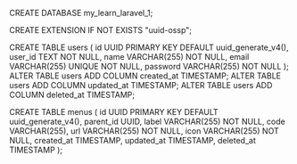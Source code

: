 <!-- Create Database -->
CREATE DATABASE my_learn_laravel_1;

<!-- Create Extension UUID -->
CREATE EXTENSION IF NOT EXISTS "uuid-ossp";

<!-- Create Table Users -->
CREATE TABLE users (
    id UUID PRIMARY KEY DEFAULT uuid_generate_v4(),
    user_id TEXT NOT NULL,
    name VARCHAR(255) NOT NULL,
    email VARCHAR(255) UNIQUE NOT NULL,
    password VARCHAR(255) NOT NULL
);
ALTER TABLE users ADD COLUMN created_at TIMESTAMP;
ALTER TABLE users ADD COLUMN updated_at TIMESTAMP;
ALTER TABLE users ADD COLUMN deleted_at TIMESTAMP;

<!-- Create Table Menu -->
CREATE TABLE menus (
    id UUID PRIMARY KEY DEFAULT uuid_generate_v4(),
    parent_id UUID,
    label VARCHAR(255) NOT NULL,
    code VARCHAR(255),
    url VARCHAR(255) NOT NULL,
    icon VARCHAR(255) NOT NULL,
	created_at TIMESTAMP,
	updated_at TIMESTAMP,
	deleted_at TIMESTAMP
);
